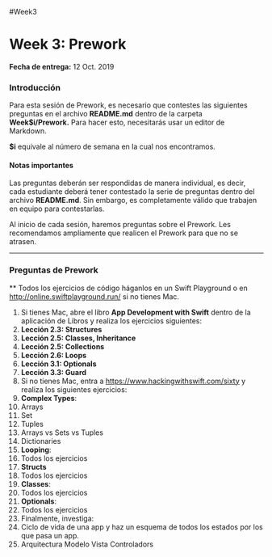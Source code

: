 #Week3
# Week 3: Prework

**Fecha de entrega:** 12 Oct. 2019

### Introducción 

Para esta sesión de Prework, es necesario que contestes las siguientes preguntas en el archivo **README.md** dentro de la carpeta **Week$i/Prework.** Para hacer esto, necesitarás usar un editor de Markdown. 

**$i** equivale al número de semana en la cual nos encontramos. 

#### **Notas importantes** 

Las preguntas deberán ser respondidas de manera individual, es decir, cada estudiante deberá tener contestado la serie de preguntas dentro del  archivo **README.md**. Sin embargo, es completamente válido que trabajen en equipo para contestarlas. 

Al inicio de cada sesión, haremos preguntas sobre el Prework. Les recomendamos ampliamente que realicen el Prework para que no se atrasen. 

---

### Preguntas de Prework 

** Todos los ejercicios de código háganlos en un Swift Playground o en http://online.swiftplayground.run/ si no tienes Mac. 

1. Si tienes Mac, abre el libro **App Development with Swift** dentro de la aplicación de Libros y realiza los ejercicios siguientes: 
1. **Lección 2.3: Structures**
2. **Lección 2.5: Classes, Inheritance**
3. **Lección 2.5: Collections**
4. **Lección 2.6: Loops**
5. **Lección 3.1: Optionals**
6. **Lección 3.3: Guard**
2. Si no tienes Mac, entra a https://www.hackingwithswift.com/sixty  y realiza los siguientes ejercicios: 
1. **Complex Types**:
1. Arrays
2. Set 
3. Tuples
4. Arrays vs Sets vs Tuples 
5. Dictionaries
2. **Looping**: 
1. Todos los ejercicios 
3. **Structs**
1. Todos los ejercicios
4. **Classes**:
1. Todos los ejercicios 
5. **Optionals**:
1. Todos los ejercicios
3. Finalmente, investiga: 
1. Ciclo de vida de una app y haz un esquema de todos los estados por los que pasa un app. 
2. Arquitectura Modelo Vista Controladors
